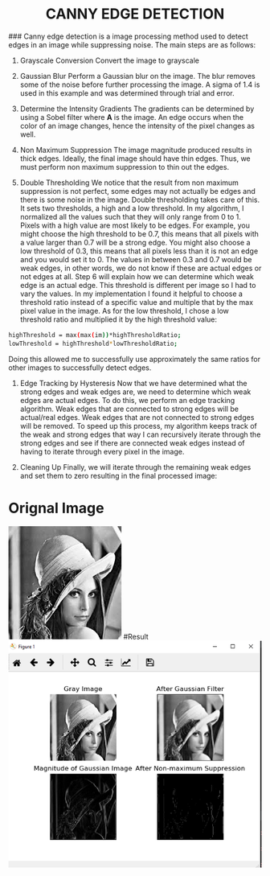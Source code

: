 <div align="center">

# CANNY EDGE DETECTION
</div>
### 
Canny edge detection is a image processing method used to detect edges in an image while suppressing noise. The main steps are as follows:

1. Grayscale Conversion
Convert the image to grayscale

1. Gaussian Blur
Perform a Gaussian blur on the image. The blur removes some of the noise before further processing the image. A sigma of 1.4 is used in this example and was determined through trial and error.
1. Determine the Intensity Gradients
The gradients can be determined by using a Sobel filter where 
**A** is the image. An edge occurs when the color of an image changes, hence the intensity of the pixel changes as well.

1. Non Maximum Suppression
The image magnitude produced results in thick edges. Ideally, the final image should have thin edges. Thus, we must perform non maximum suppression to thin out the edges.

1. Double Thresholding
We notice that the result from non maximum suppression is not perfect, some edges may not actually be edges and there is some noise in the image. Double thresholding takes care of this. It sets two thresholds, a high and a low threshold. In my algorithm, I normalized all the values such that they will only range from 0 to 1. Pixels with a high value are most likely to be edges. For example, you might choose the high threshold to be 0.7, this means that all pixels with a value larger than 0.7 will be a strong edge. You might also choose a low threshold of 0.3, this means that all pixels less than it is not an edge and you would set it to 0. The values in between 0.3 and 0.7 would be weak edges, in other words, we do not know if these are actual edges or not edges at all. Step 6 will explain how we can determine which weak edge is an actual edge.
This threshold is different per image so I had to vary the values. In my implementation I found it helpful to choose a threshold ratio instead of a specific value and multiple that by the max pixel value in the image. As for the low threshold, I chose a low threshold ratio and multiplied it by the high threshold value:
```sh
highThreshold = max(max(im))*highThresholdRatio;
lowThreshold = highThreshold*lowThresholdRatio;
```
Doing this allowed me to successfully use approximately the same ratios for other images to successfully detect edges.


1. Edge Tracking by Hysteresis
Now that we have determined what the strong edges and weak edges are, we need to determine which weak edges are actual edges. To do this, we perform an edge tracking algorithm. Weak edges that are connected to strong edges will be actual/real edges. Weak edges that are not connected to strong edges will be removed. To speed up this process, my algorithm keeps track of the weak and strong edges that way I can recursively iterate through the strong edges and see if there are connected weak edges instead of having to iterate through every pixel in the image.

1. Cleaning Up
Finally, we will iterate through the remaining weak edges and set them to zero resulting in the final processed image:



# Orignal Image

![](https://github.com/shimaaelhosary/Canny-Edge-Detector/blob/master/screenshots/image.jpg)
#Result
![](https://github.com/shimaaelhosary/Canny-Edge-Detector/blob/master/screenshots/Capture.PNG) 







                    

